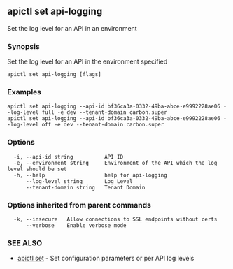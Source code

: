 ## apictl set api-logging

Set the log level for an API in an environment

### Synopsis

Set the log level for an API in the environment specified

```
apictl set api-logging [flags]
```

### Examples

```
apictl set api-logging --api-id bf36ca3a-0332-49ba-abce-e9992228ae06 --log-level full -e dev --tenant-domain carbon.super
apictl set api-logging --api-id bf36ca3a-0332-49ba-abce-e9992228ae06 --log-level off -e dev --tenant-domain carbon.super
```

### Options

```
  -i, --api-id string          API ID
  -e, --environment string     Environment of the API which the log level should be set
  -h, --help                   help for api-logging
      --log-level string       Log Level
      --tenant-domain string   Tenant Domain
```

### Options inherited from parent commands

```
  -k, --insecure   Allow connections to SSL endpoints without certs
      --verbose    Enable verbose mode
```

### SEE ALSO

* [apictl set](apictl_set.md)	 - Set configuration parameters or per API log levels

